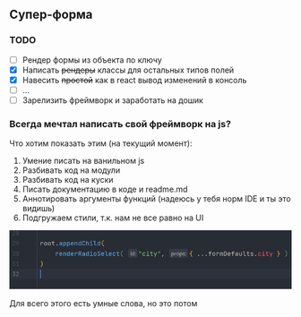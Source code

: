 ## Супер-форма

### TODO

- [ ] Рендер формы из объекта по ключу
- [x] Написать ~~рендеры~~ классы для остальных типов полей
- [x] Навесить ~~простой~~ как в react вывод изменений в консоль
- [ ] ...
- [ ] Зарелизить фреймворк и заработать на дошик

### Всегда мечтал написать свой фреймворк на js?

Что хотим показать этим (на текущий момент):
1. Умение писать на ванильном js
2. Разбивать код на модули
3. Разбивать код на куски
4. Писать документацию в коде и readme.md
5. Аннотировать аргументы функций (надеюсь у тебя норм IDE и ты это видишь)
6. Подгружаем стили, т.к. нам не все равно на UI

![annotations](img/annotations.png)

Для всего этого есть умные слова, но это потом
